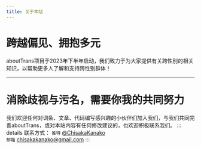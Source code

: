 ```yaml
---
title: 关于本站
---
```

# 跨越偏见、拥抱多元
aboutTrans项目于2023年下半年启动，我们致力于为大家提供有关跨性别的相关知识，以帮助更多人了解和支持跨性别群体！
<script setup>
import { VPTeamMembers } from 'vitepress/theme'
const members = [
  {
    avatar: 'https://avatars.githubusercontent.com/u/103566952?v=4)',
    name: '千坂神奈子',
    title: '网站运营',
  },
  {
    avatar: 'https://avatars.githubusercontent.com/u/134506247?v=4)',
    name: '路路',
    title: '技术支持',
  },
  {
    avatar: 'https://avatars.githubusercontent.com/u/9146919?v=4)',
    name: '半生',
    title: '技术支持',
  },
]
</script>
<VPTeamMembers size="small" :members="members" />

---
# 消除歧视与污名，需要你我的共同努力
我们欢迎任何对词条、文章、代码编写感兴趣的小伙伴们加入我们，与我们共同完善aboutTrans，或对本站内容有任何修改建议的，也欢迎积极联系我们。
::: details 联系方式：
`推特` [@ChisakaKanako](https://twitter.com/ChisakaKanako)  
`邮箱` chisakakanako@gmail.com
:::